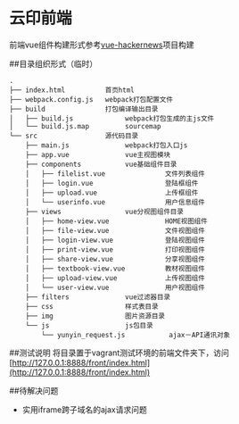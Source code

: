 # 云印前端

前端vue组件构建形式参考[vue-hackernews](https://github.com/vuejs/vue-hackernews)项目构建

##目录组织形式（临时）
>
```
.
├── index.html          首页html
├── webpack.config.js   webpack打包配置文件
├── build               打包编译输出目录
│   ├── build.js             webpack打包生成的主js文件
│   └── build.js.map         sourcemap  
└── src                 源代码目录
    ├── main.js              webpack打包入口js
    ├── app.vue              vue主视图模块
    ├── components           vue基础组件目录
    │   ├── filelist.vue               文件列表组件          
    │   ├── login.vue                  登陆框组件
    │   ├── upload.vue                 上传框组件
    │   └── userinfo.vue               用户信息组件
    ├── views                vue分视图组件目录
    │   ├── home-view.vue              HOME视图组件
    │   ├── file-view.vue              文件视图组件
    │   ├── login-view.vue             登陆视图组件
    │   ├── print-view.vue             打印视图组件
    │   ├── share-view.vue             分享视图组件
    │   ├── textbook-view.vue          教材视图组件
    │   ├── upload-view.vue            上传视图组件
    │   └── user-view.vue              用户视图组件
    ├── filters              vue过滤器目录
    ├── css                  样式表目录
    ├── img                  图片资源目录
    └── js                   js包目录
        └── yunyin_request.js           ajax－API通讯对象  
```
>>

##测试说明
将目录置于vagrant测试环境的前端文件夹下，访问[http://127.0.0.1:8888/front/index.html](http://127.0.0.1:8888/front/index.html)

##待解决问题
+ 实用iframe跨子域名的ajax请求问题